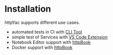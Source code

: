 # Installation

httpYac supports different use cases.

* automated tests in CI with [CLI Tool](/guide/installation_cli)
* simple test of Services with [VS Code Extension](/guide/installation_vscode)
* Notebook Editor support with [httpBook](/guide/installation_httpbook)
* Docker support with [httpBook](/guide/installation_docker)